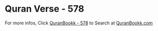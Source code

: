# Quran Verse - 578 

For more infos, Click [QuranBookk - 578](https://www.quranbookk.com/quran/search?q=578) to Search at [QuranBookk.com](http://quranbookk.com/)